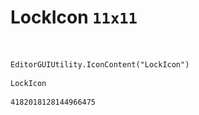 # LockIcon `11x11`
<img src="/img/LockIcon.png" width=11 height=11>

``` CSharp
EditorGUIUtility.IconContent("LockIcon")
```
```
LockIcon
```
```
4182018128144966475
```
